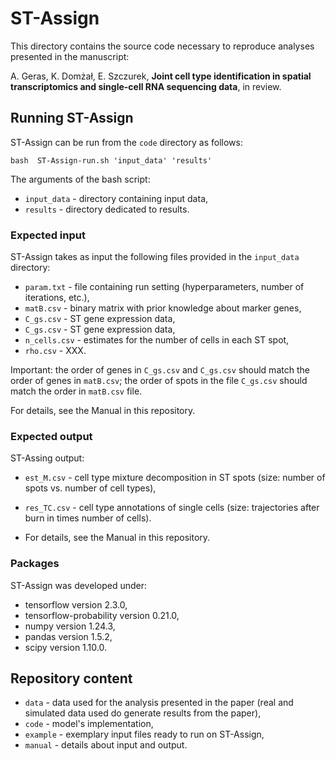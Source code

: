 # ST-Assign

This directory contains the source code necessary to reproduce analyses presented in the manuscript:  

A. Geras, K. Domżał, E. Szczurek, **Joint cell type identification in spatial transcriptomics and single-cell RNA sequencing data**, in review.


## Running ST-Assign

ST-Assign can be run from the `code` directory as follows:

```
bash  ST-Assign-run.sh 'input_data' 'results' 
```
The arguments of the bash script:
* `input_data` - directory containing input data,
* `results` - directory dedicated to results.

### Expected input

ST-Assign takes as input the following files provided in the `input_data` directory:

* `param.txt` - file containing run setting (hyperparameters, number of iterations, etc.),
* `matB.csv` - binary matrix with prior knowledge about marker genes,
* `C_gs.csv` - ST gene expression data,
* `C_gs.csv` - ST gene expression data,
* `n_cells.csv` - estimates for the number of cells in each ST spot,
* `rho.csv` - XXX.

Important: the order of genes in `C_gs.csv` and `C_gs.csv` should match the order of genes in `matB.csv`; the order of spots in the file  `C_gs.csv` should match the order in  `matB.csv` file.

For details, see the Manual in this repository.

### Expected output

ST-Assing output:
* `est_M.csv` - cell type mixture decomposition in ST spots (size: number of spots vs. number of cell types),
* `res_TC.csv` - cell type annotations of single cells (size: trajectories after burn in times number of cells).

* For details, see the Manual in this repository.

### Packages

ST-Assign was developed under:
* tensorflow version 2.3.0,
* tensorflow-probability version 0.21.0,
* numpy version 1.24.3,
* pandas version 1.5.2,
* scipy version 1.10.0.


## Repository content

* `data` - data used for the analysis presented in the paper (real and simulated data used do generate results from the paper),
* `code` - model's implementation,
* `example` - exemplary input files ready to run on ST-Assign,
* `manual` - details about input and output.

